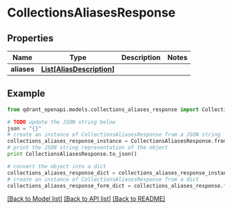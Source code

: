 # CollectionsAliasesResponse


## Properties
Name | Type | Description | Notes
------------ | ------------- | ------------- | -------------
**aliases** | [**List[AliasDescription]**](AliasDescription.md) |  | 

## Example

```python
from qdrant_openapi.models.collections_aliases_response import CollectionsAliasesResponse

# TODO update the JSON string below
json = "{}"
# create an instance of CollectionsAliasesResponse from a JSON string
collections_aliases_response_instance = CollectionsAliasesResponse.from_json(json)
# print the JSON string representation of the object
print CollectionsAliasesResponse.to_json()

# convert the object into a dict
collections_aliases_response_dict = collections_aliases_response_instance.to_dict()
# create an instance of CollectionsAliasesResponse from a dict
collections_aliases_response_form_dict = collections_aliases_response.from_dict(collections_aliases_response_dict)
```
[[Back to Model list]](../README.md#documentation-for-models) [[Back to API list]](../README.md#documentation-for-api-endpoints) [[Back to README]](../README.md)


